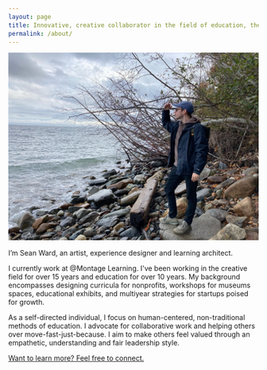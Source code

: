 ```yaml
---
layout: page
title: Innovative, creative collaborator in the field of education, the arts and design.
permalink: /about/
---
```

![](/images/2020-website-bio.jpg)

<p class="lead">I’m Sean Ward, an artist, experience designer and learning architect.</p>

I currently work at @Montage Learning. I've been working in the creative field for over 15 years and education for over 10 years. My background encompasses designing curricula for nonprofits, workshops for museums spaces, educational exhibits, and multiyear strategies for startups poised for growth.

As a self-directed individual, I focus on human-centered, non-traditional methods of education. I advocate for collaborative work and helping others over move-fast-just-because. I aim to make others feel valued through an empathetic, understanding and fair leadership style.

[Want to learn more? Feel free to connect.](https://www.linkedin.com/in/sean-ward/)
